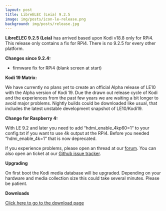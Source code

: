 ```yaml
---
layout: post
title: LibreELEC (Leia) 9.2.5
image: img/posts/icon-le-release.png
background: img/posts/release.jpg
---
```


**LibreELEC 9.2.5 (Leia)** has arrived based upon Kodi v18.8 only for RPi4. This release only contains a fix for RPi4.
There is no 9.2.5 for every other platform.

**Changes since 9.2.4:**

* firmware fix for RPi4 (blank screen at start)

**Kodi 19 Matrix:**

We have currently no plans yet to create an official Alpha release of LE10 with the Alpha version of Kodi 19. Due the drawn out release cycle of Kodi and the experiences from the past few years we are waiting a bit longer to avoid major problems. Nightly builds could be downloaded like usual, that includes the latest unstable development snapshot of LE10/Kodi19.

**Change for Raspberry 4:**

With LE 9.2 and later you need to add “hdmi_enable_4kp60=1“ to your config.txt if you want to use 4k output at the RPi4. Before you needed “hdmi_enable_4k=1“ that is now deprecated.

If you experience problems, please open an thread at our [forum](https://forum.libreelec.tv/). You can also open an ticket at our [Github issue tracker](https://github.com/LibreELEC/LibreELEC.tv/issues).

**Upgrading**

On first boot the Kodi media database will be upgraded. Depending on your hardware and media collection size this could take several minutes. Please be patient.

**Downloads**

[Click here to go to the download page](https://libreelec.tv/download/)
